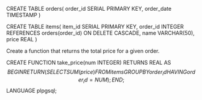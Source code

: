 CREATE TABLE orders(
order_id SERIAL PRIMARY KEY,
order_date TIMESTAMP
)

CREATE TABLE items(
item_id SERIAL PRIMARY KEY,
order_id INTEGER REFERENCES orders(order_id) ON DELETE CASCADE,
name VARCHAR(50),
price REAL
)

Create a function that returns the total price for a 
given order.

CREATE FUNCTION take_price(num INTEGER)
	RETURNS REAL AS $$
BEGIN
	RETURN (SELECT SUM(price) FROM items GROUP BY order_id HAVING order_id=NUM);
END;
$$ LANGUAGE plpgsql;

